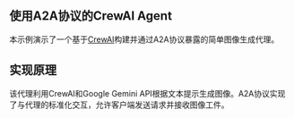 ## 使用A2A协议的CrewAI Agent

本示例演示了一个基于[CrewAI](https://www.crewai.com/open-source)构建并通过A2A协议暴露的简单图像生成代理。

## 实现原理

该代理利用CrewAI和Google Gemini API根据文本提示生成图像。A2A协议实现了与代理的标准化交互，允许客户端发送请求并接收图像工件。